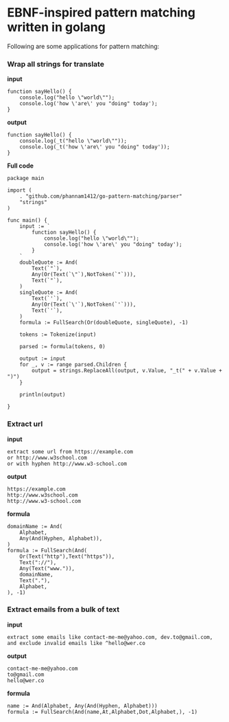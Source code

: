 # EBNF-inspired pattern matching written in golang

Following are some applications for pattern matching:

### Wrap all strings for translate

**input**
```
function sayHello() {
    console.log("hello \"world\"");
    console.log('how \'are\' you "doing" today');
}
```

**output**
```
function sayHello() {
    console.log(_t("hello \"world\""));
    console.log(_t('how \'are\' you "doing" today'));
}
```

**Full code** 
```
package main

import (
	. "github.com/phannam1412/go-pattern-matching/parser"
	"strings"
)

func main() {
	input := `
		function sayHello() {
			console.log("hello \"world\"");
			console.log('how \'are\' you "doing" today');
		}
	`
	doubleQuote := And(
		Text(`"`),
		Any(Or(Text(`\"`),NotToken(`"`))),
		Text(`"`),
	)
	singleQuote := And(
		Text(`'`),
		Any(Or(Text(`\'`),NotToken(`'`))),
		Text(`'`),
	)
	formula := FullSearch(Or(doubleQuote, singleQuote), -1)

	tokens := Tokenize(input)

	parsed := formula(tokens, 0)

	output := input
	for _, v := range parsed.Children {
		output = strings.ReplaceAll(output, v.Value, "_t(" + v.Value + ")")
	}

	println(output)

}
```

### Extract url

**input**
```$xslt
extract some url from https://example.com 
or http://www.w3school.com
or with hyphen http://www.w3-school.com
``` 

**output**
```$xslt
https://example.com
http://www.w3school.com
http://www.w3-school.com
```

**formula**
```$xslt
domainName := And(
    Alphabet,
    Any(And(Hyphen, Alphabet)),
)
formula := FullSearch(And(
    Or(Text("http"),Text("https")),
    Text("://"),
    Any(Text("www.")),
    domainName,
    Text("."),
    Alphabet,
), -1)
```

### Extract emails from a bulk of text 

**input**
```$xslt
extract some emails like contact-me-me@yahoo.com, dev.to@gmail.com, 
and exclude invalid emails like ^hello@wer.co 
```

**output**
```$xslt
contact-me-me@yahoo.com
to@gmail.com
hello@wer.co
```

**formula**
```$xslt
name := And(Alphabet, Any(And(Hyphen, Alphabet)))
formula := FullSearch(And(name,At,Alphabet,Dot,Alphabet,), -1)
```